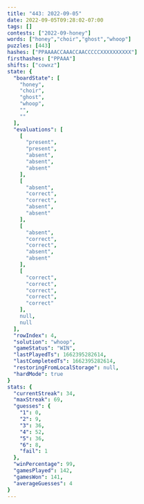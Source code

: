 ```yaml
---
title: "443: 2022-09-05"
date: 2022-09-05T09:28:02-07:00
tags: []
contests: ["2022-09-honey"]
words: ["honey","choir","ghost","whoop"]
puzzles: [443]
hashes: ["PPAAAACCAAACCAACCCCCXXXXXXXXXX"]
firsthashes: ["PPAAA"]
shifts: ["cowxz"]
state: {
  "boardState": [
    "honey",
    "choir",
    "ghost",
    "whoop",
    "",
    ""
  ],
  "evaluations": [
    [
      "present",
      "present",
      "absent",
      "absent",
      "absent"
    ],
    [
      "absent",
      "correct",
      "correct",
      "absent",
      "absent"
    ],
    [
      "absent",
      "correct",
      "correct",
      "absent",
      "absent"
    ],
    [
      "correct",
      "correct",
      "correct",
      "correct",
      "correct"
    ],
    null,
    null
  ],
  "rowIndex": 4,
  "solution": "whoop",
  "gameStatus": "WIN",
  "lastPlayedTs": 1662395282614,
  "lastCompletedTs": 1662395282614,
  "restoringFromLocalStorage": null,
  "hardMode": true
}
stats: {
  "currentStreak": 34,
  "maxStreak": 69,
  "guesses": {
    "1": 0,
    "2": 9,
    "3": 36,
    "4": 52,
    "5": 36,
    "6": 8,
    "fail": 1
  },
  "winPercentage": 99,
  "gamesPlayed": 142,
  "gamesWon": 141,
  "averageGuesses": 4
}
---
```


<!-- more -->
